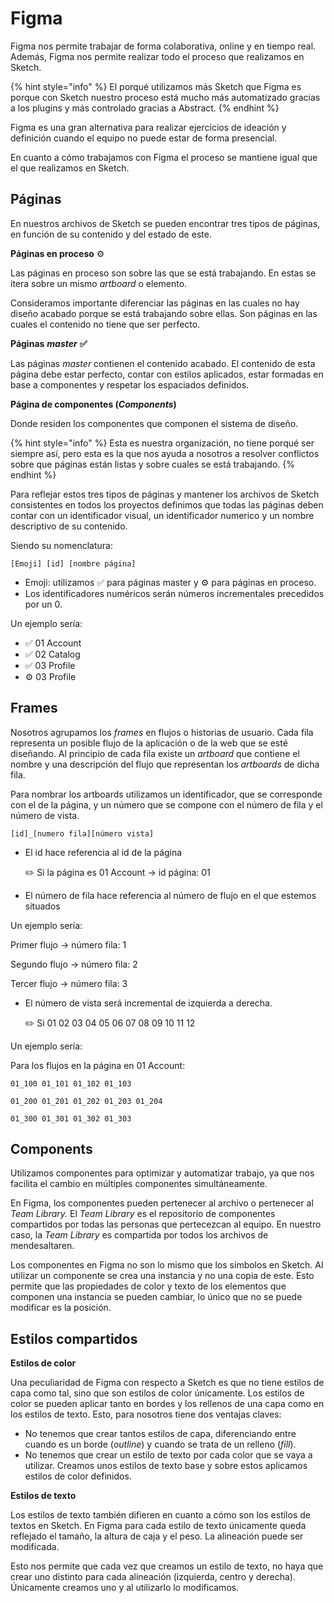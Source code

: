 # Figma

Figma nos permite trabajar de forma colaborativa, online y en tiempo real. Además, Figma nos permite realizar todo el proceso que realizamos en Sketch.

{% hint style="info" %}
El porqué utilizamos más Sketch que Figma es porque con Sketch nuestro proceso está mucho más automatizado gracias a los plugins y más controlado gracias a Abstract.
{% endhint %}

Figma es una gran alternativa para realizar ejercicios de ideación y definición cuando el equipo no puede estar de forma presencial.

En cuanto a cómo trabajamos con Figma el proceso se mantiene igual que el que realizamos en Sketch.

## Páginas

En nuestros archivos de Sketch se pueden encontrar tres tipos de páginas, en función de su contenido y del estado de este.

**Páginas en proceso** ⚙️

Las páginas en proceso son sobre las que se está trabajando. En estas se itera sobre un mismo _artboard_ o elemento.

Consideramos importante diferenciar las páginas en las cuales no hay diseño acabado porque se está trabajando sobre ellas. Son páginas en las cuales el contenido no tiene que ser perfecto.

**Páginas** _**master**_ **✅**

Las páginas _master_ contienen el contenido acabado. El contenido de esta página debe estar perfecto, contar con estilos aplicados, estar formadas en base a componentes y respetar los espaciados definidos.

**Página de componentes \(**_**Components**_**\)**

Donde residen los componentes que componen el sistema de diseño.

{% hint style="info" %}
Esta es nuestra organización, no tiene porqué ser siempre así, pero esta es la que nos ayuda a nosotros a resolver conflictos sobre que páginas están listas y sobre cuales se está trabajando.
{% endhint %}

Para reflejar estos tres tipos de páginas y mantener los archivos de Sketch consistentes en todos los proyectos definimos que todas las páginas deben contar con un identificador visual, un identificador numerico y un nombre descriptivo de su contenido.

Siendo su nomenclatura:

```text
[Emoji] [id] [nombre página]
```

* Emoji: utilizamos ✅ para páginas master y ⚙️ para páginas en proceso.
* Los identificadores numéricos serán números incrementales precedidos por un 0.

Un ejemplo sería:

* ✅ 01 Account
* ✅ 02 Catalog
* ✅ 03 Profile
* ⚙️ 03 Profile

## Frames

Nosotros agrupamos los _frames_ en flujos o historias de usuario. Cada fila representa un posible flujo de la aplicación o de la web que se esté diseñando. Al principio de cada fila existe un _artboard_ que contiene el nombre y una descripción del flujo que representan los _artboards_ de dicha fila.

Para nombrar los artboards utilizamos un identificador, que se corresponde con el de la página, y un número que se compone con el número de fila y el número de vista.

```text
[id]_[numero fila][número vista]
```

* El id hace referencia al id de la página

  ✏️ Si la página es 01 Account → id página: 01

* El número de fila hace referencia al número de flujo en el que estemos situados

Un ejemplo sería:

Primer flujo → número fila: 1

Segundo flujo → número fila: 2

Tercer flujo → número fila: 3

* El número de vista será incremental de izquierda a derecha.

  ✏️ Si 01 02 03 04 05 06 07 08 09 10 11 12

Un ejemplo sería:

Para los flujos en la página en 01 Account:

```text
01_100 01_101 01_102 01_103

01_200 01_201 01_202 01_203 01_204

01_300 01_301 01_302 01_303
```

## Components

Utilizamos componentes para optimizar y automatizar trabajo, ya que nos facilita el cambio en múltiples componentes simultáneamente.

En Figma, los componentes pueden pertenecer al archivo o pertenecer al _Team Library._ El _Team Library_ es el repositorio de componentes compartidos por todas las personas que pertecezcan al equipo. En nuestro caso, la _Team Library_ es compartida por todos los archivos de mendesaltaren.

Los componentes en Figma no son lo mismo que los símbolos en Sketch. Al utilizar un componente se crea una instancia y no una copia de este. Esto permite que las propiedades de color y texto de los elementos que componen una instancia se pueden cambiar, lo único que no se puede modificar es la posición.

## Estilos compartidos

**Estilos de color**

Una peculiaridad de Figma con respecto a Sketch es que no tiene estilos de capa como tal, sino que son estilos de color únicamente. Los estilos de color se pueden aplicar tanto en bordes y los rellenos de una capa como en los estilos de texto. Esto, para nosotros tiene dos ventajas claves:

* No tenemos que crear tantos estilos de capa, diferenciando entre cuando es un borde \(_outline_\) y cuando se trata de un relleno \(_fill_\).
* No tenemos que crear un estilo de texto por cada color que se vaya a utilizar. Creamos unos estilos de texto base y sobre estos aplicamos estilos de color definidos.

**Estilos de texto**

Los estilos de texto también difieren en cuanto a cómo son los estilos de textos en Sketch. En Figma para cada estilo de texto únicamente queda reflejado el tamaño, la altura de caja y el peso. La alineación puede ser modificada.

Esto nos permite que cada vez que creamos un estilo de texto, no haya que crear uno distinto para cada alineación \(izquierda, centro y derecha\). Únicamente creamos uno y al utilizarlo lo modificamos.

